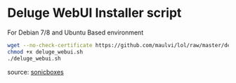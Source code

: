 # Deluge WebUI Installer script

For Debian 7/8 and Ubuntu Based environment

```sh
wget --no-check-certificate https://github.com/maulvi/lol/raw/master/deluge_webui.sh
chmod +x deluge_webui.sh
./deluge_webui.sh
```

source: [sonicboxes](https://sonicboxes.com)
